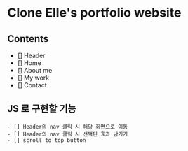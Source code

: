 # Clone Elle's portfolio website

## Contents

- [] Header
- [] Home
- [] About me
- [] My work
- [] Contact

## JS 로 구현할 기능

    - [] Header의 nav 클릭 시 해당 화면으로 이동
    - [] Header의 nav 클릭 시 선택된 효과 남기기
    - [] scroll to top button
